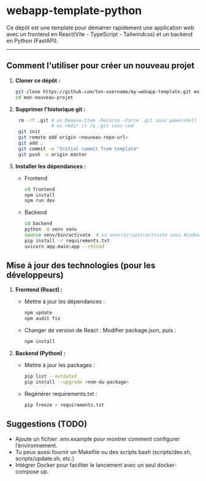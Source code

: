# webapp-template-python

Ce dépôt est une template pour démarrer rapidement une application web avec un frontend en React(Vite - TypeScript - Tailwindcss) et un backend en Python (FastAPI).

---

## Comment l'utiliser pour créer un nouveau projet

1. **Cloner ce dépôt :**
   ```bash
   git clone https://github.com/ton-username/my-webapp-template.git mon-nouveau-projet
   cd mon-nouveau-projet
    ```

2. **Supprimer l'historique git :**
   ```bash
    rm -rf .git # ou Remove-Item -Recurse -Force .git sous powershell windows 
                # ou rmdir /s /q .git sous cmd 
    git init
    git remote add origin <nouveau-repo-url>
    git add .
    git commit -m "Initial commit from template"
    git push -u origin master
    ```

3. **Installer les dépendances :**
    - Frontend
        ```bash
        cd frontend
        npm install
        npm run dev
        ```
    - Backend
        ```bash
        cd backend
        python -m venv venv
        source venv/bin/activate  # ou venv\Scripts\activate sous Windows
        pip install -r requirements.txt
        uvicorn app.main:app --reload
        ```



## Mise à jour des technologies (pour les développeurs)

1. **Frontend (React) :**
    - Mettre à jour les dépendances :
        ```bash
        npm update
        npm audit fix
        ```

    - Changer de version de React : Modifier package.json, puis :
        ```bash
        npm install
        ```
2. **Backend (Python) :**
    - Mettre à jour les packages :
        ```bash
        pip list --outdated
        pip install --upgrade <nom-du-package>
        ```

    - Regénérer requirements.txt :
        ```bash
        pip freeze > requirements.txt
        ```

## Suggestions (TODO)
- Ajoute un fichier .env.example pour montrer comment configurer l’environnement.
- Tu peux aussi fournir un Makefile ou des scripts bash (scripts/dev.sh, scripts/update.sh, etc.)
- Intégrer Docker pour faciliter le lancement avec un seul docker-compose up.